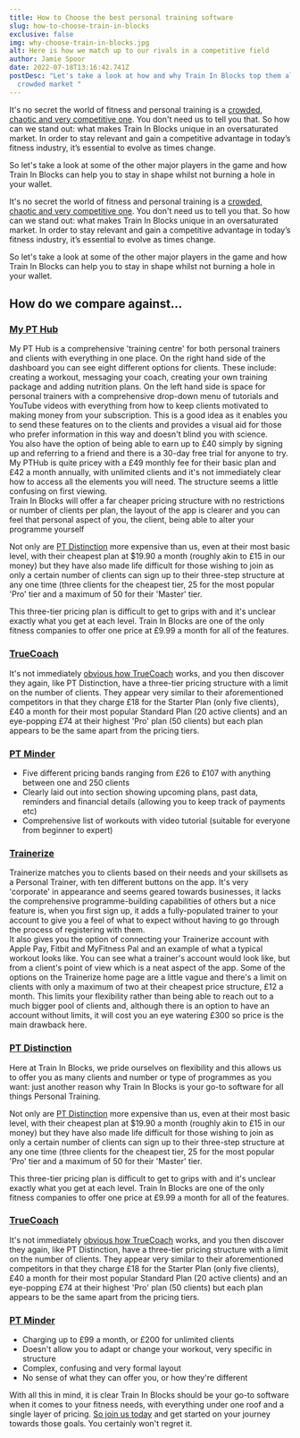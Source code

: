 ```yaml
---
title: How to Choose the best personal training software
slug: how-to-choose-train-in-blocks
exclusive: false
img: why-choose-train-in-blocks.jpg
alt: Here is how we match up to our rivals in a competitive field
author: Jamie Spoor
date: 2022-07-18T13:16:42.741Z
postDesc: "Let's take a look at how and why Train In Blocks top them all in a
  crowded market "
---
```

It's no secret the world of fitness and personal training is a [crowded, chaotic and very competitive one](https://traininblocks.com/blog/improve-your-skillset-as-a-pt/). You don't need us to tell you that. So how can we stand out: what makes Train In Blocks unique in an oversaturated market. In order to stay relevant and gain a competitive advantage in today’s fitness industry, it’s essential to evolve as times change.

So let's take a look at some of the other major players in the game and how Train In Blocks can help you to stay in shape whilst not burning a hole in your wallet.

It's no secret the world of fitness and personal training is a [crowded, chaotic and very competitive one](https://traininblocks.com/blog/improve-your-skillset-as-a-pt/). You don't need us to tell you that. So how can we stand out: what makes Train In Blocks unique in an oversaturated market. In order to stay relevant and gain a competitive advantage in today’s fitness industry, it’s essential to evolve as times change.

So let's take a look at some of the other major players in the game and how Train In Blocks can help you to stay in shape whilst not burning a hole in your wallet.

## How do we compare against...

### [My PT Hub](/compare/pthub/)

My PT Hub is a comprehensive 'training centre' for both personal trainers and clients with everything in one place. On the right hand side of the dashboard you can see eight different options for clients. These include: creating a workout, messaging your coach, creating your own training package and adding nutrition plans. On the left hand side is space for personal trainers with a comprehensive drop-down menu of tutorials and YouTube videos with everything from how to keep clients motivated to making money from your subscription. This is a good idea as it enables you to send these features on to the clients and provides a visual aid for those who prefer information in this way and doesn't blind you with science. \
You also have the option of being able to earn up to £40 simply by signing up and referring to a friend and there is a 30-day free trial for anyone to try. My PTHub is quite pricey with a £49 monthly fee for their basic plan and £42 a month annually, with unlimited clients and it's not immediately clear how to access all the elements you will need. The structure seems a little confusing on first viewing. \
Train In Blocks will offer a far cheaper pricing structure with no restrictions or number of clients per plan, the layout of the app is clearer and you can feel that personal aspect of you, the client, being able to alter your programme yourself 



Not only are [PT Distinction](https://www.ptdistinction.com/) more expensive than us, even at their most basic level, with their cheapest plan at $19.90 a month (roughly akin to £15 in our money) but they have also made life difficult for those wishing to join as only a certain number of clients can sign up to their three-step structure at any one time (three clients for the cheapest tier, 25 for the most popular 'Pro' tier and a maximum of 50 for their 'Master' tier.

This three-tier pricing plan is difficult to get to grips with and it's unclear exactly what you get at each level. Train In Blocks are one of the only fitness companies to offer one price at £9.99 a month for all of the features.

### [TrueCoach](/compare/truecoach/)

It's not immediately [obvious how TrueCoach](https://truecoach.co/) works, and you then discover they again, like PT Distinction, have a three-tier pricing structure with a limit on the number of clients. They appear very similar to their aforementioned competitors in that they charge £18 for the Starter Plan (only five clients), £40 a month for their most popular Standard Plan (20 active clients) and an eye-popping £74 at their highest 'Pro' plan (50 clients) but each plan appears to be the same apart from the pricing tiers.

### [PT Minder](/compare/ptminder/)

* Five different pricing bands ranging from £26 to £107 with anything between one and 250 clients
* Clearly laid out into section showing upcoming plans, past data, reminders and financial details (allowing you to keep track of payments etc) 
* Comprehensive list of workouts with video tutorial (suitable for everyone from beginner to expert)

### [Trainerize](/compare/trainerize/)

Trainerize matches you to clients based on their needs and your skillsets as a Personal Trainer, with ten different buttons on the app. It's very 'corporate' in appearance and seems geared towards businesses, it lacks the comprehensive programme-building capabilities of others but a nice feature is, when you first sign up, it adds a fully-populated trainer to your account to give you a feel of what to expect without having to go through the process of registering with them. \
It also gives you the option of connecting your Trainerize account with Apple Pay, Fitbit and MyFitness Pal and an example of what a typical workout looks like. You can see what a trainer's account would look like, but from a client's point of view which is a neat aspect of the app. Some of the options on the Trainerize home page are a little vague and there's a limit on clients with only a maximum of two at their cheapest price structure, £12 a month. This limits your flexibility rather than being able to reach out to a much bigger pool of clients and, although there is an option to have an account without limits, it will cost you an eye watering £300 so price is the main drawback here. 

### [PT Distinction](/compare/ptdistinction/)

Here at Train In Blocks, we pride ourselves on flexibility and this allows us to offer you as many clients and number or type of programmes as you want: just another reason why Train In Blocks is your go-to software for all things Personal Training.

Not only are [PT Distinction](https://www.ptdistinction.com/) more expensive than us, even at their most basic level, with their cheapest plan at $19.90 a month (roughly akin to £15 in our money) but they have also made life difficult for those wishing to join as only a certain number of clients can sign up to their three-step structure at any one time (three clients for the cheapest tier, 25 for the most popular 'Pro' tier and a maximum of 50 for their 'Master' tier.

This three-tier pricing plan is difficult to get to grips with and it's unclear exactly what you get at each level. Train In Blocks are one of the only fitness companies to offer one price at £9.99 a month for all of the features.

### [TrueCoach](/compare/truecoach/)

It's not immediately [obvious how TrueCoach](https://truecoach.co/) works, and you then discover they again, like PT Distinction, have a three-tier pricing structure with a limit on the number of clients. They appear very similar to their aforementioned competitors in that they charge £18 for the Starter Plan (only five clients), £40 a month for their most popular Standard Plan (20 active clients) and an eye-popping £74 at their highest 'Pro' plan (50 clients) but each plan appears to be the same apart from the pricing tiers.

### [PT Minder](/compare/ptminder/)

* Charging up to £99 a month, or £200 for unlimited clients
* Doesn't allow you to adapt or change your workout, very specific in structure
* Complex, confusing and very formal layout
* No sense of what they can offer you, or how they're different

With all this in mind, it is clear Train In Blocks should be your go-to software when it comes to your fitness needs, with everything under one roof and a single layer of pricing. [So join us today](https://traininblocks.com/#pricing) and get started on your journey towards those goals. You certainly won't regret it.
